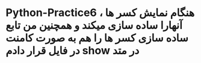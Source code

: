 # Python-Practice6  هنگام نمایش کسر ها ، آنهارا ساده سازی میکند و همچنین من تابع ساده سازی کسر ها را هم به صورت کامنت در فایل قرار دادم show در متد
